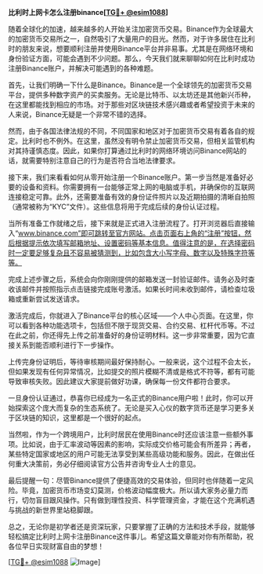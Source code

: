 **比利时上网卡怎么注册binance[[TG💪+ @esim1088](https://t.me/s/esim1088)]**

随着全球化的加速，越来越多的人开始关注加密货币交易。Binance作为全球最大的加密货币交易所之一，自然吸引了大量用户的目光。然而，对于许多居住在比利时的朋友来说，想要顺利注册并使用Binance平台并非易事。尤其是在网络环境和身份验证方面，可能会遇到不少问题。那么，今天我们就来聊聊如何在比利时成功注册Binance账户，并解决可能遇到的各种难题。

首先，让我们明确一下什么是Binance。Binance是一个全球领先的加密货币交易平台，提供多种数字资产的买卖服务。无论是比特币、以太坊还是其他新兴币种，在这里都能找到相应的市场。对于那些对区块链技术感兴趣或者希望投资于未来的人来说，Binance无疑是一个非常不错的选择。

然而，由于各国法律法规的不同，不同国家和地区对于加密货币交易有着各自的规定。比利时也不例外。在这里，虽然没有明令禁止加密货币交易，但相关监管机构对其持谨慎态度。因此，如果你打算通过比利时的网络环境访问Binance网站的话，就需要特别注意自己的行为是否符合当地法律要求。

接下来，我们来看看如何从零开始注册一个Binance账户。第一步当然是准备好必要的设备和资料。你需要拥有一台能够正常上网的电脑或手机，并确保你的互联网连接稳定可靠。此外，还需要准备有效的身份证件照片以及近期拍摄的清晰自拍照（通常被称为“KYC”文件）。这些信息将用于完成后续的身份认证过程。

当所有准备工作就绪之后，接下来就是正式进入注册流程了。打开浏览器后直接输入“www.binance.com”即可跳转至官方网站。点击页面右上角的“注册”按钮，然后根据提示依次填写邮箱地址、设置密码等基本信息。值得注意的是，在选择密码时一定要足够复杂且不容易被猜测到，比如包含大小写字母、数字以及特殊字符等等。

完成上述步骤之后，系统会向你刚刚提供的邮箱发送一封验证邮件。请务必及时查收该邮件并按照指示点击链接完成账号激活。如果长时间未收到邮件，请检查垃圾箱或重新尝试发送请求。

激活完成后，你就进入了Binance平台的核心区域——个人中心页面。在这里，你可以看到各种功能选项卡，包括但不限于现货交易、合约交易、杠杆代币等。不过在此之前，你还得先上传之前准备好的身份证明材料。这一步非常重要，因为它直接关系到能否顺利进行下一步操作。

上传完身份证明后，等待审核期间最好保持耐心。一般来说，这个过程不会太长，但如果发现有任何异常情况，比如提交的照片模糊不清或是格式不符等，都有可能导致审核失败。因此建议大家提前做好功课，确保每一份文件都符合要求。

一旦身份认证通过，恭喜你已经成为一名正式的Binance用户啦！此时，你可以开始探索这个庞大而复杂的生态系统了。无论是买入心仪的数字货币还是学习更多关于区块链的知识，这里都是一个很好的起点。

当然啦，作为一个跨境用户，比利时居民在使用Binance时还应该注意一些额外事项。比如说，由于汇率波动等因素的影响，实际成交价格可能会有所差异；再者，某些特定国家或地区的用户可能无法享受到某些高级功能和服务。因此，在做出任何重大决策前，务必仔细阅读官方公告并咨询专业人士的意见。

最后提醒一句：尽管Binance提供了便捷高效的交易体验，但同时也伴随着一定风险。毕竟，加密货币市场变幻莫测，价格波动幅度极大。所以请大家务必量力而行，切勿盲目跟风操作。只有做到理性投资、科学管理资金，才能在这个充满机遇与挑战的新世界里站稳脚跟。

总之，无论你是初学者还是资深玩家，只要掌握了正确的方法和技术手段，就能够轻松搞定比利时上网卡注册Binance这件事儿。希望这篇文章能对你有所帮助，祝各位早日实现财富自由的梦想！

[[TG💪+ @esim1088](https://t.me/s/esim1088) ![Image](https://i.postimg.cc/4NQfJmqS/Snipaste-2025-05-13-00-14-12.png)]